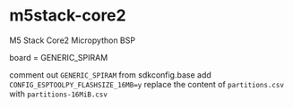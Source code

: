 # m5stack-core2
M5 Stack Core2 Micropython BSP

board = GENERIC_SPIRAM

comment out `GENERIC_SPIRAM` from sdkconfig.base add `CONFIG_ESPTOOLPY_FLASHSIZE_16MB=y`
replace the content of `partitions.csv` with `partitions-16MiB.csv`
